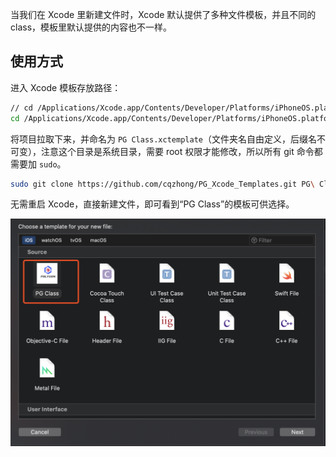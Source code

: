 当我们在 Xcode 里新建文件时，Xcode 默认提供了多种文件模板，并且不同的 class，模板里默认提供的内容也不一样。

## 使用方式

进入 Xcode 模板存放路径：

```bash
// cd /Applications/Xcode.app/Contents/Developer/Platforms/iPhoneOS.platform/Developer/Library/Xcode/Templates/File\ Templates/Source
cd /Applications/Xcode.app/Contents/Developer/Platforms/iPhoneOS.platform/Developer/Library/Xcode/Templates/File\ Templates/iOS/Source
```

将项目拉取下来，并命名为 `PG Class.xctemplate`（文件夹名自由定义，后缀名不可变），注意这个目录是系统目录，需要 root 权限才能修改，所以所有 git 命令都需要加 `sudo`。

```bash
sudo git clone https://github.com/cqzhong/PG_Xcode_Templates.git PG\ Class.xctemplate
```

无需重启 Xcode，直接新建文件，即可看到“PG Class”的模板可供选择。

![](001.png)
